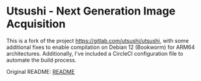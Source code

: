 # Utsushi - Next Generation Image Acquisition

This is a fork of the project <https://gitlab.com/utsushi/utsushi>, with some additional fixes to enable compilation on Debian 12 (Bookworm) for ARM64 architectures.
Additionally, I've included a CircleCI configuration file to automate the build process.

Original README: [README](README)
